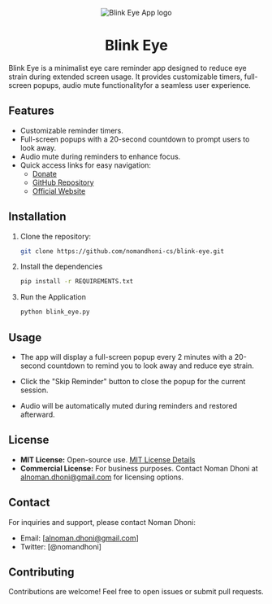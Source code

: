 <p align="center">
  <img src="https://raw.githubusercontent.com/nomandhoni-cs/blink-eye/master/blink-eye-logo.png" alt="Blink Eye App logo">
</p>
<h1 align="center">Blink Eye</h1>

Blink Eye is a minimalist eye care reminder app designed to reduce eye strain during extended screen usage. It provides customizable timers, full-screen popups, audio mute functionalityfor a seamless user experience.

## Features

- Customizable reminder timers.
- Full-screen popups with a 20-second countdown to prompt users to look away.
- Audio mute during reminders to enhance focus.
- Quick access links for easy navigation:
  - [Donate](https://www.buymeacoffee.com/nomandhoni)
  - [GitHub Repository](https://github.com/nomandhoni-cs/blink-eye)
  - [Official Website](https://blinkeye.vercel.app/)

## Installation

1. Clone the repository:

    ```bash
    git clone https://github.com/nomandhoni-cs/blink-eye.git

2. Install the dependencies

    ```bash
    pip install -r REQUIREMENTS.txt
3. Run the Application

    ```bash
    python blink_eye.py

## Usage

- The app will display a full-screen popup every 2 minutes with a 20-second countdown to remind you to look away and reduce eye strain.

- Click the "Skip Reminder" button to close the popup for the current session.

- Audio will be automatically muted during reminders and restored afterward.

## License

- **MIT License:** Open-source use. [MIT License Details](./LICENSE.txt)
- **Commercial License:** For business purposes. Contact Noman Dhoni at alnoman.dhoni@gmail.com for licensing options.

## Contact

For inquiries and support, please contact Noman Dhoni:

- Email: [alnoman.dhoni@gmail.com]
- Twitter: [@nomandhoni]

## Contributing

Contributions are welcome! Feel free to open issues or submit pull requests.
